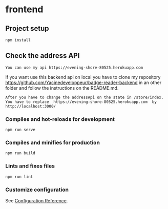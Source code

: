 # frontend

## Project setup
```
npm install
```

## Check the address API
```
You can use my api https://evening-shore-80525.herokuapp.com 
```
If you want use this backend api on local you have to clone my repository https://github.com/Yacinedeveloppeur/badge-reader-backend in an other folder and follow the instructions on the README.md.
```
After you have to change the addressApi on the state in /store/index. You have to replace  https://evening-shore-80525.herokuapp.com  by http://localhost:3000/
```

### Compiles and hot-reloads for development
```
npm run serve
```

### Compiles and minifies for production
```
npm run build
```

### Lints and fixes files
```
npm run lint
```

### Customize configuration
See [Configuration Reference](https://cli.vuejs.org/config/).
